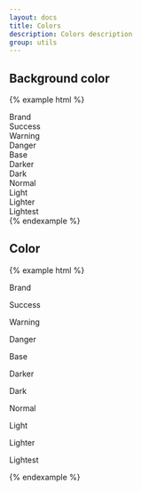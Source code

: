 ```yaml
---
layout: docs
title: Colors
description: Colors description
group: utils
---
```


## Background color ##

{% example html %}
<div class="example-color">
   <div class="env-bg-color--brand">Brand</div>
   <div class="env-bg-color--success">Success</div>
   <div class="env-bg-color--warning">Warning</div>
   <div class="env-bg-color--danger">Danger</div>
   <div class="env-bg-color--base env-color--lighter">Base</div>
   <div class="env-bg-color--darker env-color--lighter">Darker</div>
   <div class="env-bg-color--dark">Dark</div>
   <div class="env-bg-color--normal">Normal</div>
   <div class="env-bg-color--light">Light</div>
   <div class="env-bg-color--lighter">Lighter</div>
   <div class="env-bg-color--lightest">Lightest</div>
</div>
{% endexample %}

## Color ##
{% example html %}
<div class="example-color">
   <p class="env-text env-color--brand">Brand</p>
   <p class="env-text env-color--success">Success</p>
   <p class="env-text env-color--warning">Warning</p>
   <p class="env-text env-color--danger">Danger</p>
   <p class="env-text env-color--base">Base</p>
   <p class="env-text env-color--darker">Darker</p>
   <p class="env-text env-color--dark">Dark</p>
   <p class="env-text env-color--normal">Normal</p>
   <p class="env-text env-color--light">Light</p>
   <p class="env-text env-color--lighter env-bg-color--dark">Lighter</p>
   <p class="env-text env-color--lightest env-bg-color--dark">Lightest</p>
</div>
{% endexample %}
